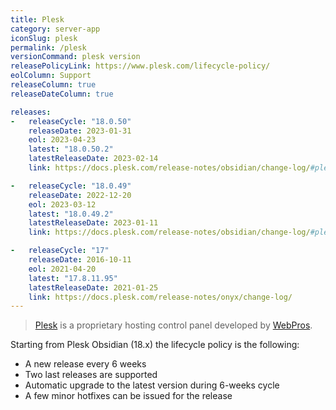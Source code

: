 ```yaml
---
title: Plesk
category: server-app
iconSlug: plesk
permalink: /plesk
versionCommand: plesk version
releasePolicyLink: https://www.plesk.com/lifecycle-policy/
eolColumn: Support
releaseColumn: true
releaseDateColumn: true

releases:
-   releaseCycle: "18.0.50"
    releaseDate: 2023-01-31
    eol: 2023-04-23
    latest: "18.0.50.2"
    latestReleaseDate: 2023-02-14
    link: https://docs.plesk.com/release-notes/obsidian/change-log/#plesk-18050

-   releaseCycle: "18.0.49"
    releaseDate: 2022-12-20
    eol: 2023-03-12
    latest: "18.0.49.2"
    latestReleaseDate: 2023-01-11
    link: https://docs.plesk.com/release-notes/obsidian/change-log/#plesk-18049

-   releaseCycle: "17"
    releaseDate: 2016-10-11
    eol: 2021-04-20
    latest: "17.8.11.95"
    latestReleaseDate: 2021-01-25
    link: https://docs.plesk.com/release-notes/onyx/change-log/
---
```


> [Plesk](https://www.plesk.com/) is a proprietary hosting control panel developed by [WebPros](https://webpros.com/).

Starting from Plesk Obsidian (18.x) the lifecycle policy is the following:
* A new release every 6 weeks
* Two last releases are supported
* Automatic upgrade to the latest version during 6-weeks cycle
* A few minor hotfixes can be issued for the release
